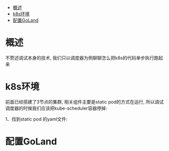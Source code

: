 
<!-- @import "[TOC]" {cmd="toc" depthFrom=1 depthTo=6 orderedList=false} -->

<!-- code_chunk_output -->

- [概述](#概述)
- [k8s环境](#k8s环境)
- [配置GoLand](#配置goland)

<!-- /code_chunk_output -->

# 概述

不赘述调试本身的技术, 我们只以调度器为例聊聊怎么把k8s的代码单步执行跑起来

# k8s环境

前面已经搭建了3节点的集群, 相关组件主要是static pod的方式在运行, 所以调试调度器的时候我们应该把kube\-scheduler容器停掉: 

1、找到static pod 的yaml文件: 


# 配置GoLand

